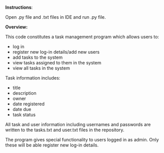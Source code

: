 **Instructions**: 

Open .py file and .txt files in IDE and run .py file. 

**Overview:**

This code constitutes a task management program which allows users to: 
- log in
- register new log-in details/add new users
- add tasks to the system
- view tasks assigned to them in the system
- view all tasks in the system

Task information includes: 
- title
- description
- owner
- date registered
- date due
- task status

All task and user information including usernames and passwords are written to the tasks.txt and user.txt files in the repository.

The program gives special functionality to users logged in as admin. Only these will be able register new log-in details.



 

